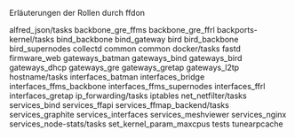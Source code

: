 Erläuterungen der Rollen durch ffdon

alfred_json/tasks
backbone_gre_ffms
backbone_gre_ffrl
backports-kernel/tasks
bind_backbone
bind_gateway
bird
bird_backbone
bird_supernodes
collectd
common
common
docker/tasks
fastd
firmware_web
gateways_batman
gateways_bind
gateways_bird
gateways_dhcp
gateways_gre
gateways_gretap
gateways_l2tp
hostname/tasks
interfaces_batman
interfaces_bridge
interfaces_ffms_backbone
interfaces_ffms_supernodes
interfaces_ffrl
interfaces_gretap
ip_forwarding/tasks
iptables
net_netfilter/tasks
services_bind
services_ffapi
services_ffmap_backend/tasks
services_graphite
services_interfaces
services_meshviewer
services_nginx
services_node-stats/tasks
set_kernel_param_maxcpus
tests
tunearpcache
